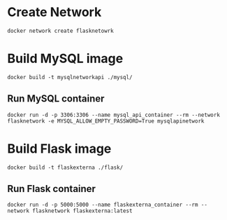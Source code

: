 # Create Network
```docker
docker network create flasknetowrk
```

# Build MySQL image
```docker
docker build -t mysqlnetworkapi ./mysql/
```
## Run MySQL container
```docker
docker run -d -p 3306:3306 --name mysql_api_container --rm --network flasknetwork -e MYSQL_ALLOW_EMPTY_PASSWORD=True mysqlapinetwork
```

# Build Flask image
```docker
docker build -t flaskexterna ./flask/
```

## Run Flask container
```docker
docker run -d -p 5000:5000 --name flaskexterna_container --rm --network flasknetwork flaskexterna:latest 
```